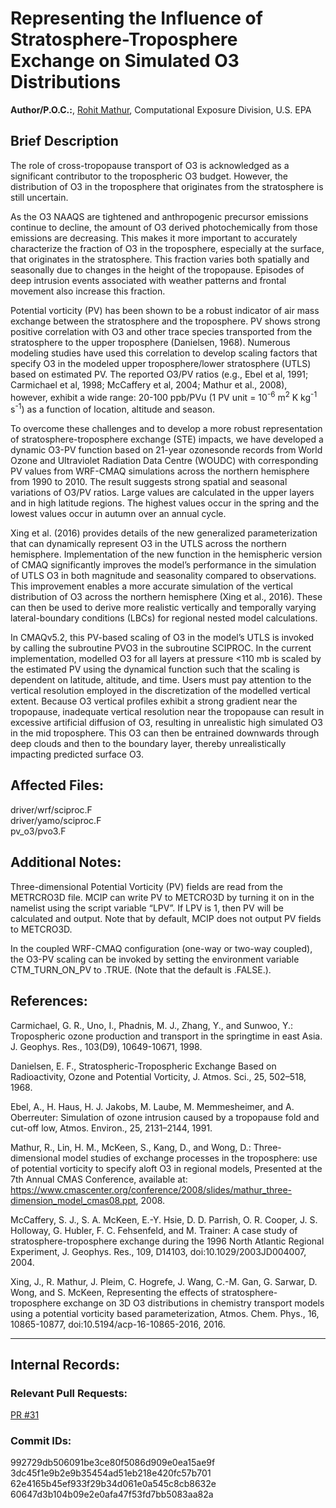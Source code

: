 # Representing the Influence of Stratosphere-Troposphere Exchange on Simulated O3 Distributions

**Author/P.O.C.:**, [Rohit Mathur](mailto:mathur.rohit@epa.gov), Computational Exposure Division, U.S. EPA

## Brief Description

The role of cross-tropopause transport of O3 is acknowledged as a significant contributor to the tropospheric O3 budget. However, the distribution of O3 in the troposphere that originates from the stratosphere is still uncertain.

As the O3 NAAQS are tightened and anthropogenic precursor emissions continue to decline, the amount of O3 derived photochemically from those emissions are decreasing. This makes it more important to accurately characterize the fraction of O3 in the troposphere, especially at the surface, that originates in the stratosphere. This fraction varies both spatially and seasonally due to changes in the height of the tropopause. Episodes of deep intrusion events associated with weather patterns and frontal movement also increase this fraction.

Potential vorticity (PV) has been shown to be a robust indicator of air mass exchange between the stratosphere and the troposphere. PV shows strong positive correlation with O3 and other trace species transported from the stratosphere to the upper troposphere (Danielsen, 1968). Numerous modeling studies have used this correlation to develop scaling factors that specify O3 in the modeled upper troposphere/lower stratosphere (UTLS) based on estimated PV. The reported O3/PV ratios (e.g., Ebel et al, 1991; Carmichael et al, 1998; McCaffery et al, 2004; Mathur et al., 2008), however, exhibit a wide range: 20-100 ppb/PVu (1 PV unit = 10<sup>-6</sup> m<sup>2</sup> K kg<sup>-1</sup> s<sup>-1</sup>) as a function of location, altitude and season.  

To overcome these challenges and to develop a more robust representation of stratosphere-troposphere exchange (STE) impacts, we have developed a dynamic O3-PV function based on 21-year ozonesonde records from World Ozone and Ultraviolet Radiation Data Centre (WOUDC) with corresponding PV values from WRF-CMAQ simulations across the northern hemisphere from 1990 to 2010. The result suggests strong spatial and seasonal variations of O3/PV ratios. Large values are calculated in the upper layers and in high latitude regions. The highest values occur in the spring and the lowest values occur in autumn over an annual cycle.

Xing et al. (2016) provides details of the new generalized parameterization that can dynamically represent O3 in the UTLS across the northern hemisphere. Implementation of the new function in the hemispheric version of CMAQ significantly improves the model’s performance in the simulation of UTLS O3 in both magnitude and seasonality compared to observations. This improvement enables a more accurate simulation of the vertical distribution of O3 across the northern hemisphere (Xing et al., 2016). These can then be used to derive more realistic vertically and temporally varying lateral-boundary conditions  (LBCs) for regional nested model calculations.  

In CMAQv5.2, this PV-based scaling of O3 in the model’s UTLS is invoked by calling the subroutine PVO3 in the subroutine SCIPROC.  In the current implementation, modelled O3 for all layers at pressure <110 mb is scaled by the estimated PV using the dynamical function such that the scaling is dependent on latitude, altitude, and time. Users must pay attention to the vertical resolution employed in the discretization of the modelled vertical extent. Because O3 vertical profiles exhibit a strong gradient near the tropopause, inadequate vertical resolution near the tropopause can result in excessive artificial diffusion of O3, resulting in unrealistic high simulated O3 in the mid troposphere. This O3 can then be entrained downwards through deep clouds and then to the boundary layer, thereby unrealistically impacting predicted surface O3.   

## Affected Files:

driver/wrf/sciproc.F  
driver/yamo/sciproc.F  
pv_o3/pvo3.F  

## Additional Notes:

Three-dimensional Potential Vorticity (PV) fields are read from the METRCRO3D file. MCIP can write PV to METCRO3D by turning it on in the namelist using the script variable “LPV”.  If LPV is 1, then PV will be calculated and output. Note that by default, MCIP does not output PV fields to METCRO3D.
 
In the coupled WRF-CMAQ configuration (one-way or two-way coupled), the O3-PV scaling can be invoked by setting the environment variable CTM_TURN_ON_PV to .TRUE. (Note that the default is .FALSE.).

## References:

Carmichael, G. R., Uno, I., Phadnis, M. J., Zhang, Y., and Sunwoo, Y.: Tropospheric ozone production and transport in the springtime in east Asia. J. Geophys. Res., 103(D9), 10649-10671, 1998.  

Danielsen, E. F., Stratospheric-Tropospheric Exchange Based on Radioactivity, Ozone and Potential Vorticity, J. Atmos. Sci., 25, 502–518, 1968.   

Ebel, A., H. Haus, H. J. Jakobs, M. Laube, M. Memmesheimer, and A. Oberreuter: Simulation of ozone intrusion caused by a tropopause fold and cut-off low, Atmos. Environ., 25, 2131–2144, 1991.   

Mathur, R., Lin, H. M., McKeen, S., Kang, D., and Wong, D.: Three-dimensional model studies of exchange processes in the troposphere: use of potential vorticity to specify aloft O3 in regional models, Presented at the 7th Annual CMAS Conference, available at: https://www.cmascenter.org/conference/2008/slides/mathur_three-dimension_model_cmas08.ppt, 2008.   

McCaffery, S. J., S. A. McKeen, E.-Y. Hsie, D. D. Parrish, O. R. Cooper, J. S. Holloway, G. Hubler, F. C. Fehsenfeld, and M. Trainer: A case study of stratosphere-troposphere exchange during the 1996 North Atlantic Regional Experiment, J. Geophys. Res., 109, D14103, doi:10.1029/2003JD004007, 2004.   

Xing, J., R. Mathur, J. Pleim, C. Hogrefe, J. Wang, C.-M. Gan, G. Sarwar, D. Wong, and S. McKeen, Representing the effects of stratosphere-troposphere exchange on 3D O3 distributions in chemistry transport models using a potential vorticity based parameterization, Atmos. Chem. Phys., 16, 10865-10877, doi:10.5194/acp-16-10865-2016, 2016.   


-----
## Internal Records:

### Relevant Pull Requests:
  [PR #31](https://github.com/usepa/cmaq_dev/pull/31)

### Commit IDs:
992729db506091be3ce80f5086d909e0ea15ae9f  
3dc45f1e9b2e9b35454ad51eb218e420fc57b701  
62e4165b45ef933f29b34d061e0a545c8cb8632e  
60647d3b104b09e2e0afa47f53fd7bb5083aa82a    
